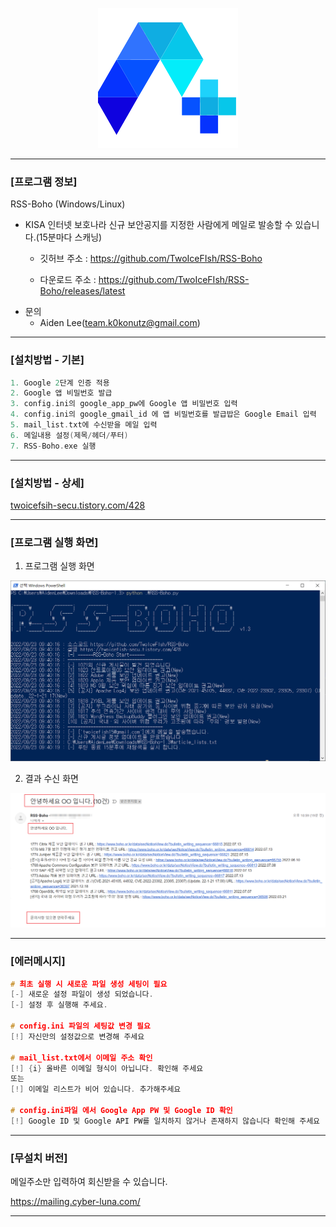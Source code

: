 <p align="center"><img alt="" src="resources/logo.png"/> </p> 

-----


### [프로그램 정보]
RSS-Boho (Windows/Linux)
+ KISA 인터넷 보호나라 신규 보안공지를 지정한 사람에게 메일로 발송할 수 있습니다.(15분마다 스캐닝)

  * 깃허브 주소 : https://github.com/TwoIceFIsh/RSS-Boho

  * 다운로드 주소 : https://github.com/TwoIceFIsh/RSS-Boho/releases/latest
* 문의
  * Aiden Lee(team.k0konutz@gmail.com)
---
### [설치방법 - 기본]
```c
1. Google 2단계 인증 적용
2. Google 앱 비밀번호 발급
3. config.ini의 google_app_pw에 Google 앱 비밀번호 입력
4. config.ini의 google_gmail_id 에 앱 비밀번호를 발급밥은 Google Email 입력
5. mail_list.txt에 수신받을 메일 입력
6. 메일내용 설정(제목/헤더/푸터)
7. RSS-Boho.exe 실행
```
---
### [설치방법 - 상세]

[twoicefsih-secu.tistory.com/428](https://twoicefish-secu.tistory.com/428)

---
### [프로그램 실행 화면]
1. 프로그램 실행 화면

![](resources/l-img1.png)

2. 결과 수신 화면

![](resources/l-img2.png)

---

### **[에러메시지]**

```c
# 최초 실행 시 새로운 파일 생성 세팅이 필요
[-] 새로운 설정 파일이 생성 되었습니다.
[-] 설정 후 실행해 주세요.

# config.ini 파일의 세팅값 변경 필요
[!] 자신만의 설정값으로 변경해 주세요

# mail_list.txt에서 이메일 주소 확인
[!] {i} 올바른 이메일 형식이 아닙니다. 확인해 주세요
또는
[!] 이메일 리스트가 비어 있습니다. 추가해주세요

# config.ini파일 에서 Google App PW 및 Google ID 확인
[!] Google ID 및 Google API PW를 일치하지 않거나 존재하지 않습니다 확인해 주세요
```

---
### **[무설치 버전]**

메일주소만 입력하여 회신받을 수 있습니다.

https://mailing.cyber-luna.com/

---
